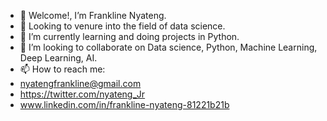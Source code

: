 - 👋 Welcome!, I’m Frankline Nyateng.
- 👀 Looking to venure into the field of data science.
- 🌱 I’m currently learning and doing projects in Python.
- 💞️ I’m looking to collaborate on Data science, Python, Machine Learning, Deep Learning, AI.
- 📫 How to reach me:
- nyatengfrankline@gmail.com
- https://twitter.com/nyateng_Jr
- www.linkedin.com/in/frankline-nyateng-81221b21b

<!---
Nyateng-Jr/Nyateng-Jr is a ✨ special ✨ repository because its `README.md` (this file) appears on your GitHub profile.
You can click the Preview link to take a look at your changes.
--->
